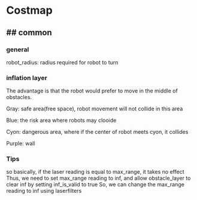 
# Costmap
## ## common
### general
robot_radius: radius required for robot to turn
### inflation layer
The advantage is that the robot would prefer to move in the middle of obstacles.

Gray: safe area(free space), robot movement will not collide in this area

Blue: the risk area where robots may clooide

Cyon: dangerous area, where if the center of robot meets cyon, it collides

Purple: wall


### Tips
so basically, if the laser reading is equal to max_range, it takes no effect
Thus, we need to set max_range reading to inf, and allow obstacle_layer to clear inf by setting inf_is_valid to true
So, we can change the max_range reading to inf using laserfilters